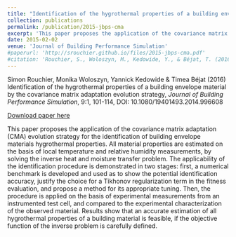 ```yaml
---
title: "Identification of the hygrothermal properties of a building envelope material by the covariance matrix adaptation evolution strategy"
collection: publications
permalink: /publication/2015-jbps-cma
excerpt: 'This paper proposes the application of the covariance matrix adaptation (CMA) evolution strategy for the identification of building envelope materials hygrothermal properties.'
date: 2015-02-02
venue: 'Journal of Building Performance Simulation'
#paperurl: 'http://srouchier.github.io/files/2015-jbps-cma.pdf'
#citation: 'Rouchier, S., Woloszyn, M., Kedowide, Y., & Béjat, T. (2016). Identification of the hygrothermal properties of a building envelope material by the covariance matrix adaptation evolution strategy. Journal of Building Performance Simulation, 9(1), 101-114.'
---
```


Simon Rouchier, Monika Woloszyn, Yannick Kedowide & Timea Béjat (2016) Identification of the hygrothermal properties of a building envelope material by the covariance matrix adaptation evolution strategy, *Journal of Building Performance Simulation*, 9:1, 101-114, DOI: 10.1080/19401493.2014.996608

[Download paper here](http://srouchier.github.io/files/2015-jbps-cma.pdf)

This paper proposes the application of the covariance matrix adaptation (CMA) evolution strategy for the identification of building envelope materials hygrothermal properties. All material properties are estimated on the basis of local temperature and relative humidity measurements, by solving the inverse heat and moisture transfer problem. The applicability of the identification procedure is demonstrated in two stages: first, a numerical benchmark is developed and used as to show the potential identification accuracy, justify the choice for a Tikhonov regularization term in the fitness evaluation, and propose a method for its appropriate tuning. Then, the procedure is applied on the basis of experimental measurements from an instrumented test cell, and compared to the experimental characterization of the observed material. Results show that an accurate estimation of all hygrothermal properties of a building material is feasible, if the objective function of the inverse problem is carefully defined.

